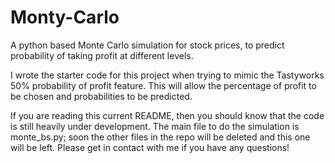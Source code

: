 # Monty-Carlo
A python based Monte Carlo simulation for stock prices, to predict probability of taking profit at different levels.


I wrote the starter code for this project when trying to mimic the Tastyworks 50% probability of profit feature. This will allow the percentage of profit to be chosen and probabilities to be predicted.


If you are reading this current README, then you should know that the code is still heavily under development. 
The main file to do the simulation is monte_bs.py; soon the other files in the repo will be deleted and this one will be left. Please get in contact with me if you have any questions!
